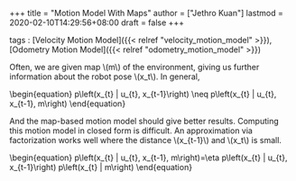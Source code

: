 +++
title = "Motion Model With Maps"
author = ["Jethro Kuan"]
lastmod = 2020-02-10T14:29:56+08:00
draft = false
+++

tags
: [Velocity Motion Model]({{< relref "velocity_motion_model" >}}), [Odometry Motion Model]({{< relref "odometry_motion_model" >}})

Often, we are given map \\(m\\) of the environment, giving us further
information about the robot pose \\(x\_t\\). In general,

\begin{equation}
  p\left(x\_{t} | u\_{t}, x\_{t-1}\right) \neq p\left(x\_{t} | u\_{t}, x\_{t-1}, m\right)
\end{equation}

And the map-based motion model should give better results. Computing
this motion model in closed form is difficult. An approximation via
factorization works well where the distance \\(x\_{t-1}\\) and \\(x\_t\\) is
small.

\begin{equation}
  p\left(x\_{t} | u\_{t}, x\_{t-1}, m\right)=\eta p\left(x\_{t} | u\_{t}, x\_{t-1}\right) p\left(x\_{t} | m\right)
\end{equation}
